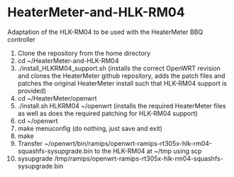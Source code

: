 # HeaterMeter-and-HLK-RM04
Adaptation of the HLK-RM04 to be used with the HeaterMeter BBQ controller

1. Clone the repository from the home directory
2. cd ~/HeaterMeter-and-HLK-RM04
3. ./install_HLKRM04_support.sh (installs the correct OpenWRT revision and clones the HeaterMeter github repository, adds the patch files and patches the original HeaterMeter install such that HLK-RM04 support is provided)
4. cd ~/HeaterMeter/openwrt
5. ./install.sh HLKRM04 ~/openwrt (installs the required HeaterMeter files as well as does the required patching for HLK-RM04 support)
6. cd ~/openwrt
7. make menuconfig (do nothing, just save and exit)
8. make
9. Transfer ~/openwrt/bin/ramips/openwrt-ramips-rt305x-hlk-rm04-squashfs-sysupgrade.bin to the HLK-RM04 at ~/tmp using scp
10. sysupgrade /tmp/ramips/openwrt-ramips-rt305x-hlk-rm04-squashfs-sysupgrade.bin
